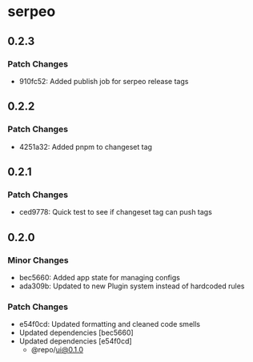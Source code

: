 # serpeo

## 0.2.3

### Patch Changes

- 910fc52: Added publish job for serpeo release tags

## 0.2.2

### Patch Changes

- 4251a32: Added pnpm to changeset tag

## 0.2.1

### Patch Changes

- ced9778: Quick test to see if changeset tag can push tags

## 0.2.0

### Minor Changes

- bec5660: Added app state for managing configs
- ada309b: Updated to new Plugin system instead of hardcoded rules

### Patch Changes

- e54f0cd: Updated formatting and cleaned code smells
- Updated dependencies [bec5660]
- Updated dependencies [e54f0cd]
  - @repo/ui@0.1.0

